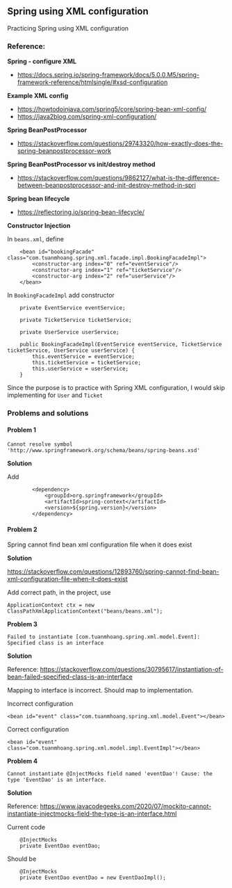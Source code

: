 ## Spring using XML configuration
Practicing Spring using XML configuration

### Reference:
**Spring - configure XML**

- https://docs.spring.io/spring-framework/docs/5.0.0.M5/spring-framework-reference/htmlsingle/#xsd-configuration
 
**Example XML config**
- https://howtodoinjava.com/spring5/core/spring-bean-xml-config/
- https://java2blog.com/spring-xml-configuration/

**Spring BeanPostProcessor**
- https://stackoverflow.com/questions/29743320/how-exactly-does-the-spring-beanpostprocessor-work

**Spring BeanPostProcessor vs init/destroy method**
- https://stackoverflow.com/questions/9862127/what-is-the-difference-between-beanpostprocessor-and-init-destroy-method-in-spri

**Spring bean lifecycle**

- https://reflectoring.io/spring-bean-lifecycle/

**Constructor Injection**

In `beans.xml`, define
```
    <bean id="bookingFacade" class="com.tuanmhoang.spring.xml.facade.impl.BookingFacadeImpl">
        <constructor-arg index="0" ref="eventService"/>
        <constructor-arg index="1" ref="ticketService"/>
        <constructor-arg index="2" ref="userService"/>
    </bean>
```

In `BookingFacadeImpl` add constructor

```
    private EventService eventService;

    private TicketService ticketService;

    private UserService userService;

    public BookingFacadeImpl(EventService eventService, TicketService ticketService, UserService userService) {
        this.eventService = eventService;
        this.ticketService = ticketService;
        this.userService = userService;
    }
```

Since the purpose is to practice with Spring XML configuration, I would skip implementing for `User` and `Ticket`

### Problems and solutions

#### Problem 1
```
Cannot resolve symbol 'http://www.springframework.org/schema/beans/spring-beans.xsd'
```

**Solution**

Add
```
        <dependency>
            <groupId>org.springframework</groupId>
            <artifactId>spring-context</artifactId>
            <version>${spring.version}</version>
        </dependency>
```

#### Problem 2

Spring cannot find bean xml configuration file when it does exist

**Solution**

https://stackoverflow.com/questions/12893760/spring-cannot-find-bean-xml-configuration-file-when-it-does-exist

Add correct path, in the project, use

```
ApplicationContext ctx = new ClassPathXmlApplicationContext("beans/beans.xml");
```
**Problem 3**

```
Failed to instantiate [com.tuanmhoang.spring.xml.model.Event]: Specified class is an interface
```

**Solution**

Reference: https://stackoverflow.com/questions/30795617/instantiation-of-bean-failed-specified-class-is-an-interface

Mapping to interface is incorrect. Should map to implementation.

Incorrect configuration

```
<bean id="event" class="com.tuanmhoang.spring.xml.model.Event"></bean>
```

Correct configuration

```
<bean id="event" class="com.tuanmhoang.spring.xml.model.impl.EventImpl"></bean>
```

**Problem 4**

```
Cannot instantiate @InjectMocks field named 'eventDao'! Cause: the type 'EventDao' is an interface.
```

**Solution**

Reference: https://www.javacodegeeks.com/2020/07/mockito-cannot-instantiate-injectmocks-field-the-type-is-an-interface.html

Current code

```
    @InjectMocks
    private EventDao eventDao;
```

Should be

```
    @InjectMocks
    private EventDao eventDao = new EventDaoImpl();
```